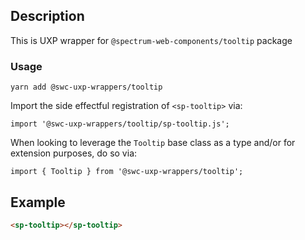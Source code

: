 ## Description

This is UXP wrapper for `@spectrum-web-components/tooltip` package

### Usage

```
yarn add @swc-uxp-wrappers/tooltip
```

Import the side effectful registration of `<sp-tooltip>` via:

```
import '@swc-uxp-wrappers/tooltip/sp-tooltip.js';
```

When looking to leverage the `Tooltip` base class as a type and/or for extension purposes, do so via:

```
import { Tooltip } from '@swc-uxp-wrappers/tooltip';
```

## Example

```html
<sp-tooltip></sp-tooltip>
```
